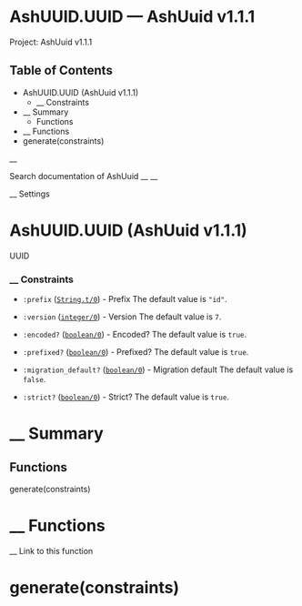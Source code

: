 # AshUUID.UUID — AshUuid v1.1.1

Project: AshUuid v1.1.1

## Table of Contents

- AshUUID.UUID (AshUuid v1.1.1)
    - __ Constraints
- __ Summary
  - Functions
- __ Functions
- generate(constraints)

__

Search documentation of AshUuid __ __

__ Settings

#  AshUUID.UUID (AshUuid v1.1.1)

UUID

###  __ Constraints

  * `:prefix` ([`String.t/0`](external_link)) - Prefix The default value is `"id"`.

  * `:version` ([`integer/0`](external_link)) - Version The default value is `7`.

  * `:encoded?` ([`boolean/0`](external_link)) - Encoded? The default value is `true`.

  * `:prefixed?` ([`boolean/0`](external_link)) - Prefixed? The default value is `true`.

  * `:migration_default?` ([`boolean/0`](external_link)) - Migration default The default value is `false`.

  * `:strict?` ([`boolean/0`](external_link)) - Strict? The default value is `true`.




#  __ Summary

##  Functions

generate(constraints)

#  __ Functions

__ Link to this function

# generate(constraints)
